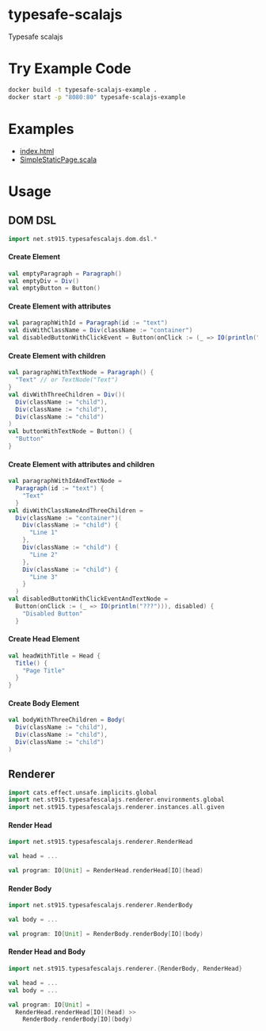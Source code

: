 # typesafe-scalajs
Typesafe scalajs

# Try Example Code
```bash
docker build -t typesafe-scalajs-example .
docker start -p "8080:80" typesafe-scalajs-example
```

# Examples
* [index.html](https://github.com/stouma915/typesafe-scalajs/blob/main/examples/src/main/resources/index.html)
* [SimpleStaticPage.scala](https://github.com/stouma915/typesafe-scalajs/blob/main/examples/src/main/scala/net/st915/typesafescalajs/examples/SimpleStaticPage.scala)

# Usage
## DOM DSL
```scala
import net.st915.typesafescalajs.dom.dsl.*
```

#### Create Element
```scala
val emptyParagraph = Paragraph()
val emptyDiv = Div()
val emptyButton = Button()
```

#### Create Element with attributes
```scala
val paragraphWithId = Paragraph(id := "text")
val divWithClassName = Div(className := "container")
val disabledButtonWithClickEvent = Button(onClick := (_ => IO(println("clicked"))), disabled)
```

#### Create Element with children
```scala
val paragraphWithTextNode = Paragraph() {
  "Text" // or TextNode("Text")
}
val divWithThreeChildren = Div()(
  Div(className := "child"),
  Div(className := "child"),
  Div(className := "child")
)
val buttonWithTextNode = Button() {
  "Button"
}
```

#### Create Element with attributes and children
```scala
val paragraphWithIdAndTextNode =
  Paragraph(id := "text") {
    "Text"
  }
val divWithClassNameAndThreeChildren =
  Div(className := "container")(
    Div(className := "child") {
      "Line 1"
    },
    Div(className := "child") {
      "Line 2"
    },
    Div(className := "child") {
      "Line 3"
    }
  )
val disabledButtonWithClickEventAndTextNode =
  Button(onClick := (_ => IO(println("???"))), disabled) {
    "Disabled Button"
  }
```

#### Create Head Element
```scala
val headWithTitle = Head {
  Title() {
    "Page Title"
  }
}
```

#### Create Body Element
```scala
val bodyWithThreeChildren = Body(
  Div(className := "child"),
  Div(className := "child"),
  Div(className := "child")
)
```

## Renderer
```scala
import cats.effect.unsafe.implicits.global
import net.st915.typesafescalajs.renderer.environments.global
import net.st915.typesafescalajs.renderer.instances.all.given
```
#### Render Head
```scala
import net.st915.typesafescalajs.renderer.RenderHead

val head = ...

val program: IO[Unit] = RenderHead.renderHead[IO](head)
```

#### Render Body
```scala
import net.st915.typesafescalajs.renderer.RenderBody

val body = ...

val program: IO[Unit] = RenderBody.renderBody[IO](body)
```

#### Render Head and Body
```scala
import net.st915.typesafescalajs.renderer.{RenderBody, RenderHead}

val head = ...
val body = ...

val program: IO[Unit] =
  RenderHead.renderHead[IO](head) >>
    RenderBody.renderBody[IO](body)
